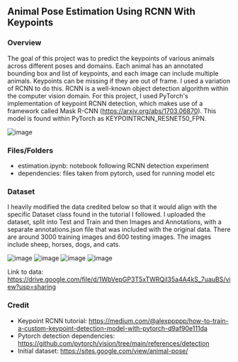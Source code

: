 ## Animal Pose Estimation Using RCNN With Keypoints

### Overview

The goal of this project was to predict the keypoints of various animals across different poses and domains. Each animal has an annotated bounding box and list of keypoints, and each image can include multiple animals. Keypoints can be missing if they are out of frame. I used a variation of RCNN to do this. RCNN is a well-known object detection algorithm within the computer vision domain. For this project, I used PyTorch's implementation of keypoint RCNN detection, which makes use of a framework called Mask R-CNN (https://arxiv.org/abs/1703.06870). This model is found within PyTorch as KEYPOINTRCNN_RESNET50_FPN.

![image](https://user-images.githubusercontent.com/48138681/167097671-5b1df808-4d8a-4d6c-984f-cb58f31049a7.png)

### Files/Folders

- estimation.ipynb: notebook following RCNN detection experiment
- dependencies: files taken from pytorch, used for running model etc

### Dataset

I heavily modified the data credited below so that it would align with the specific Dataset class found in the tutorial I followed. I uploaded the dataset, split into Test and Train and then Images and Annotations, with a separate annotations.json file that was included with the original data. There are around 3000 training images and 600 testing images. The images include sheep, horses, dogs, and cats.

![image](https://user-images.githubusercontent.com/48138681/167097274-0a4f4e6f-190a-4bc6-8a89-b85d9d1f713a.png)
![image](https://user-images.githubusercontent.com/48138681/167097331-1e12ea81-0152-409b-a62b-f329dc2dd0ed.png)
![image](https://user-images.githubusercontent.com/48138681/167097429-3a9ac2e0-aa31-49eb-aaa5-da9dc723c9a3.png)
![image](https://user-images.githubusercontent.com/48138681/167097488-d9f072d3-ee1d-4ec5-8490-a7f812483df7.png)

Link to data: https://drive.google.com/file/d/1WbVepGP3T5xTWRQiI35a4A4kS_7uauBS/view?usp=sharing

### Credit

- Keypoint RCNN tutorial: https://medium.com/@alexppppp/how-to-train-a-custom-keypoint-detection-model-with-pytorch-d9af90e111da
- Pytorch detection dependencies: https://github.com/pytorch/vision/tree/main/references/detection
- Initial dataset: https://sites.google.com/view/animal-pose/
